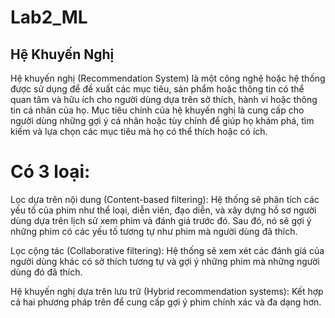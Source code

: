 # Lab2_ML
## Hệ Khuyến Nghị 
Hệ khuyến nghị (Recommendation System) là một công nghệ hoặc hệ thống được sử dụng để đề xuất các mục tiêu, sản phẩm hoặc thông tin có thể quan tâm và hữu ích cho người dùng dựa trên sở thích, hành vi hoặc thông tin cá nhân của họ. Mục tiêu chính của hệ khuyến nghị là cung cấp cho người dùng những gợi ý cá nhân hoặc tùy chỉnh để giúp họ khám phá, tìm kiếm và lựa chọn các mục tiêu mà họ có thể thích hoặc có ích.
# Có 3 loại: 
Lọc dựa trên nội dung (Content-based filtering): Hệ thống sẽ phân tích các yếu tố của phim như thể loại, diễn viên, đạo diễn, và xây dựng hồ sơ người dùng dựa trên lịch sử xem phim và đánh giá trước đó. Sau đó, nó sẽ gợi ý những phim có các yếu tố tương tự như phim mà người dùng đã thích.

Lọc cộng tác (Collaborative filtering): Hệ thống sẽ xem xét các đánh giá của người dùng khác có sở thích tương tự và gợi ý những phim mà những người dùng đó đã thích.

Hệ khuyến nghị dựa trên lưu trữ (Hybrid recommendation systems): Kết hợp cả hai phương pháp trên để cung cấp gợi ý phim chính xác và đa dạng hơn.
